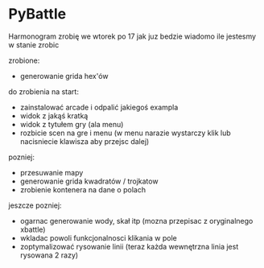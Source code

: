 # PyBattle

Harmonogram zrobię we wtorek po 17
jak juz bedzie wiadomo ile jestesmy w stanie zrobic 

zrobione:
* generowanie grida hex'ów

do zrobienia na start:
* zainstalować arcade i odpalić jakiegoś exampla
* widok z jakąś kratką
* widok z tytułem gry (ala menu)
* rozbicie scen na gre i menu (w menu narazie wystarczy klik lub nacisniecie klawisza aby przejsc dalej)

pozniej:
* przesuwanie mapy
* generowanie grida kwadratów / trojkatow
* zrobienie kontenera na dane o polach

jeszcze pozniej:
* ogarnac generowanie wody, skał itp (mozna przepisac z oryginalnego xbattle)
* wkladac powoli funkcjonalnosci klikania w pole
* zoptymalizować rysowanie linii (teraz każda wewnętrzna linia jest rysowana 2 razy)
